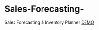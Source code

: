 # Sales-Forecasting-
Sales Forecasting &amp; Inventory Planner
[DEMO](https://mouneshpawar09.streamlit.app/)
